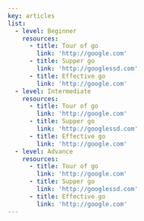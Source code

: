 ```yaml
---
key: articles
list:
  - level: Beginner
    resources:
      - title: Tour of go
        link: 'http://google.com'
      - title: Supper go
        link: 'http://googlessd.com'
      - title: Effective go
        link: 'http://google.com'
  - level: Intermediate
    resources:
      - title: Tour of go
        link: 'http://google.com'
      - title: Supper go
        link: 'http://googlessd.com'
      - title: Effective go
        link: 'http://google.com'
  - level: Advance
    resources:
      - title: Tour of go
        link: 'http://google.com'
      - title: Supper go
        link: 'http://googlessd.com'
      - title: Effective go
        link: 'http://google.com'
---
```

